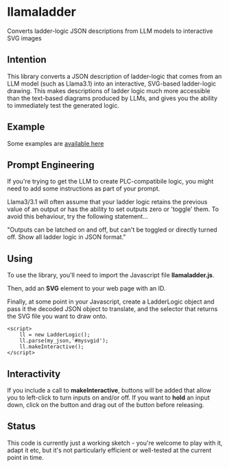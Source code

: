 # llamaladder
Converts ladder-logic JSON descriptions from LLM models to interactive SVG images

## Intention
This library converts a JSON description of ladder-logic that comes from an LLM model (such as Llama3.1) into an interactive, SVG-based ladder-logic drawing. This makes descriptions of ladder logic much more accessible than the text-based diagrams produced by LLMs, and gives you the ability to immediately test the generated logic.

## Example
Some examples are [available here](https://ignorantbliss.github.io/llamaladder/examples/)

## Prompt Engineering
If you're trying to get the LLM to create PLC-compatibile logic, you might need to add some instructions as part of your prompt.

Llama3/3.1 will often assume that your ladder logic retains the previous value of an output or has the ability to set outputs zero or 'toggle' them. To avoid this behaviour, try the following statement...

"Outputs can be latched on and off, but can't be toggled or directly turned off. Show all ladder logic in JSON format."

## Using
To use the library, you'll need to import the Javascript file **llamaladder.js**.

Then, add an **SVG** element to your web page with an ID.

Finally, at some point in your Javascript, create a LadderLogic object and pass it the decoded JSON object to translate, and the selector that returns the SVG file you want to draw onto.

```
<script>
	ll = new LadderLogic();
	ll.parse(my_json,'#mysvgid');		
	ll.makeInteractive();
</script>
```

## Interactivity

If you include a call to **makeInteractive**, buttons will be added that allow you to left-click to turn inputs on and/or off. If you want to __hold__ an input down, click on the button and drag out of the button before releasing.

## Status
This code is currently just a working sketch - you're welcome to play with it, adapt it etc, but it's not particularly efficient or well-tested at the current point in time.
